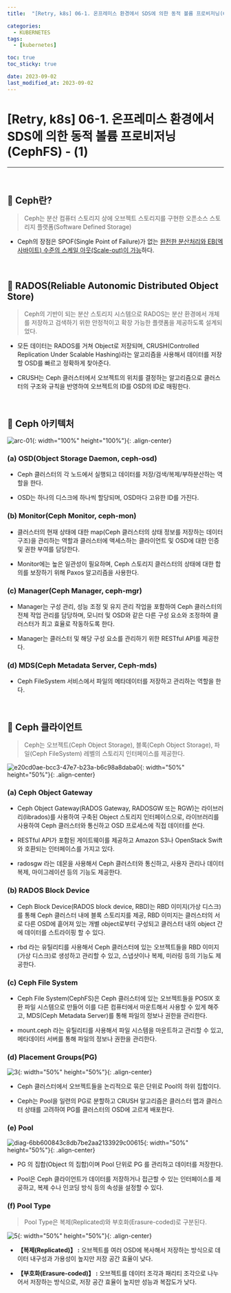 ```yaml
---
title:  "[Retry, k8s] 06-1. 온프레미스 환경에서 SDS에 의한 동적 볼륨 프로비저닝(CephFS) - (1)"

categories:
  - KUBERNETES
tags:
  - [kubernetes]

toc: true
toc_sticky: true

date: 2023-09-02
last_modified_at: 2023-09-02
---
```

# [Retry, k8s] 06-1. 온프레미스 환경에서 SDS에 의한 동적 볼륨 프로비저닝(CephFS) - (1)
---

<style>
table {
    font-size: 12pt;
}
table th:first-of-type {
    width: 5%;
}
table th:nth-of-type(2) {
    width: 15%;
}
table th:nth-of-type(3) {
    width: 50%;
}
table th:nth-of-type(4) {
    width: 30%;
}
</style>

<br>

## 🔔 Ceph란? 

> Ceph는 분산 컴퓨터 스토리지 상에 오브젝트 스토리지를 구현한 오픈소스 스토리지 플랫폼(Software Defined Storage)
    
- Ceph의 장점은 SPOF(Single Point of Failure)가 없는 <u>완전한 분산처리와 EB(엑사바이트) 수준의 스케일 아웃(Scale-out)이 가능</u>하다.

<br>

## 🔔 RADOS(Reliable Autonomic Distributed Object Store)

> Ceph의 기반이 되는 분산 스토리지 시스템으로 RADOS는 분산 환경에서 개체를 저장하고 검색하기 위한 안정적이고 확장 가능한 플랫폼을 제공하도록 설계되었다.

- 모든 데이터는 RADOS를 거쳐 Object로 저장되며, CRUSH(Controlled Replication Under Scalable Hashing)라는 알고리즘을 사용해서 데이터를 저장할 OSD를 빠르고 정확하게 찾아준다.

- CRUSH는 Ceph 클러스터에서 오브젝트의 위치를 결정하는 알고리즘으로 클러스터의 구조와 규칙을 반영하여 오브젝트의 ID를 OSD의 ID로 매핑한다.

<br>

## 🔔 Ceph 아키텍처


![arc-01](https://user-images.githubusercontent.com/42735894/228179743-3686567a-c390-48e3-9dc6-cfebaf985667.png){: width="100%" height="100%"}{: .align-center}


### (a) OSD(Object Storage Daemon, ceph-osd)

- Ceph 클러스터의 각 노드에서 실행되고 데이터를 저장/검색/복제/부하분산하는 역할을 한다.

- OSD는 하나의 디스크에 하나씩 할당되며, OSD마다 고유한 ID를 가진다.


### (b) Monitor(Ceph Monitor, ceph-mon)

- 클러스터의 현재 상태에 대한 map(Ceph 클러스터의 상태 정보를 저장하는 데이터 구조)을 관리하는 역할과 클러스터에 액세스하는 클라이언트 및 OSD에 대한 인증 및 권한 부여를 담당한다.

- Monitor에는 높은 일관성이 필요하며, Ceph 스토리지 클러스터의 상태에 대한 합의를 보장하기 위해 Paxos 알고리즘을 사용한다.


### (c) Manager(Ceph Manager, ceph-mgr)

- Manager는 구성 관리, 성능 조정 및 유지 관리 작업을 포함하여 Ceph 클러스터의 전체 작업 관리를 담당하며, 모니터 및 OSD와 같은 다른 구성 요소와 조정하여 클러스터가 최고 효율로 작동하도록 한다.

- Manager는 클러스터 및 해당 구성 요소를 관리하기 위한 RESTful API를 제공한다.


### (d) MDS(Ceph Metadata Server, Ceph-mds)

- Ceph FileSystem 서비스에서 파일의 메타데이터를 저장하고 관리하는 역할을 한다.

<br>

## 🔔 Ceph 클라이언트

> Ceph는 오브젝트(Ceph Object Storage), 블록(Ceph Object Storage), 파일(Ceph FileSystem) 레벨의 스토리지 인터페이스를 제공한다.

![e20cd0ae-bcc3-47e7-b23a-b6c98a8daba0](https://user-images.githubusercontent.com/42735894/228186751-115f97cb-b80f-471c-93c4-c544df488214.png){: width="50%" height="50%"}{: .align-center}


### (a) Ceph Object Gateway

- Ceph Object Gateway(RADOS Gateway, RADOSGW 또는 RGW)는 라이브러리(librados)를 사용하여 구축된 Object 스토리지 인터페이스으로, 라이브러리를 사용하여 Ceph 클러스터와 통신하고 OSD 프로세스에 직접 데이터를 쓴다.

- RESTful API가 포함된 게이트웨이를 제공하고 Amazon S3나 OpenStack Swift와 호환되는 인터페이스를 가지고 있다.

- radosgw 라는 데몬을 사용해서 Ceph 클러스터와 통신하고, 사용자 관리나 데이터 복제, 마이그레이션 등의 기능도 제공한다.


### (b) RADOS Block Device

- Ceph Block Device(RADOS block device, RBD)는 RBD 이미지(가상 디스크)를 통해 Ceph 클러스터 내에 블록 스토리지를 제공, RBD 이미지는 클러스터의 서로 다른 OSD에 흩어져 있는 개별 object로부터 구성되고 클러스터 내의 object 간에 데이터를 스트라이핑 할 수 있다.

- rbd 라는 유틸리티를 사용해서 Ceph 클러스터에 있는 오브젝트들을 RBD 이미지(가상 디스크)로 생성하고 관리할 수 있고, 스냅샷이나 복제, 미러링 등의 기능도 제공한다.


### (c) Ceph File System 

- Ceph File System(CephFS)은 Ceph 클러스터에 있는 오브젝트들을 POSIX 호환 파일 시스템으로 만들어 이를 다른 컴퓨터에서 마운트해서 사용할 수 있게 해주고, MDS(Ceph Metadata Server)를 통해 파일의 정보나 권한을 관리한다.

- mount.ceph 라는 유틸리티를 사용해서 파일 시스템을 마운트하고 관리할 수 있고, 메타데이터 서버를 통해 파일의 정보나 권한을 관리한다.


### (d) Placement Groups(PG)

![3](https://user-images.githubusercontent.com/42735894/228211891-5eb572cc-f521-4ab7-bfb0-1809a9b9c874.png){: width="50%" height="50%"}{: .align-center}

- Ceph 클러스터에서 오브젝트들을 논리적으로 묶은 단위로 Pool의 하위 집합이다.

- Ceph는 Pool을 일련의 PG로 분할하고 CRUSH 알고리즘은 클러스터 맵과 클러스터 상태를 고려하여 PG를 클러스터의 OSD에 고르게 배포한다.


### (e) Pool

![diag-6bb600843c8db7be2aa2133929c00615](https://user-images.githubusercontent.com/42735894/228219048-75109f1c-6a26-42a0-829a-b0f047b0f228.png){: width="50%" height="50%"}{: .align-center}

- PG 의 집합(Object 의 집합)이며 Pool 단위로 PG 를 관리하고 데이터를 저장한다.

- Pool은 Ceph 클라이언트가 데이터를 저장하거나 접근할 수 있는 인터페이스를 제공하고, 복제 수나 인코딩 방식 등의 속성을 설정할 수 있다.


### (f) Pool Type

> Pool Type은 복제(Replicated)와 부호화(Erasure-coded)로 구분된다.

![5](https://user-images.githubusercontent.com/42735894/228223047-2b04229d-c939-449a-9718-7a4875c1d21b.png){: width="50%" height="50%"}{: .align-center}

- **【복제(Replicated)】 :** 오브젝트를 여러 OSD에 복사해서 저장하는 방식으로 데이터 내구성과 가용성이 높지만 저장 공간 효율이 낮다.

- **【부호화(Erasure-coded)】 :** 오브젝트를 데이터 조각과 패리티 조각으로 나누어서 저장하는 방식으로, 저장 공간 효율이 높지만 성능과 복잡도가 낮다.

<br>